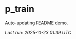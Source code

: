 # p_train

Auto-updating README demo.

<!--START_SECTION:status-->
_Last run: 2025-10-23 01:39 UTC_
<!--END_SECTION:status-->































































































































































































































































































































































































































































































































































































































































































































































































































































































































































































































































































































































































































































































































































































































































































